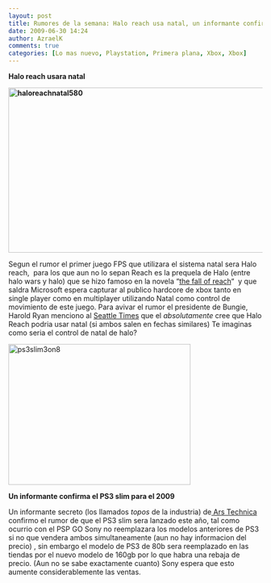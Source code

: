 ```yaml
---
layout: post
title: Rumores de la semana: Halo reach usa natal, un informante confirma PS3 slim este año!
date: 2009-06-30 14:24
author: AzraelK
comments: true
categories: [Lo mas nuevo, Playstation, Primera plana, Xbox, Xbox]
---
```

<p><strong>Halo reach usara natal </strong></p>
<p><strong><img title="haloreachnatal580" src="http://www.theultrageeks.com/ug3/../wordpress25/wp-content/themes/mimbo2.2/images/haloreachnatal580.jpg" alt="haloreachnatal580" width="580" height="327"><br />
</strong></p>
<p>Segun el rumor el primer juego FPS que utilizara el sistema natal sera Halo reach,  para los que aun no lo sepan Reach es la prequela de Halo (entre halo wars y halo) que se hizo famoso en la novela “<a href="http://en.wikipedia.org/wiki/Halo:_The_Fall_of_Reach">the fall of reach</a>“  y que saldra Microsoft espera capturar al publico hardcore de xbox tanto en single player como en multiplayer utilizando Natal como control de movimiento de este juego. Para avivar el rumor el presidente de Bungie, Harold Ryan menciono al <a href="http://seattletimes.nwsource.com/html/businesstechnology/2009395945_brier29.html">Seattle Times</a> que el <em>absolutamente </em>cree que Halo Reach podria usar natal (si ambos salen en fechas similares) Te imaginas como seria el control de natal de halo?</p>
<p><img title="ps3slim3on8" src="http://www.theultrageeks.com/ug3/../wordpress25/wp-content/themes/mimbo2.2/images/ps3slim3on8.jpg" alt="ps3slim3on8" width="361" height="279"></p>
<p><strong>Un informante confirma el PS3 slim para el 2009</strong></p>
<p>Un informante secreto (los llamados <em>topos </em>de la industria) de<a href="http://arstechnica.com/gaming/news/2009/06/mole-exclusive-ps3-360-price-drops-coming-this-fall.ars"> Ars Technica</a> confirmo el rumor de que el PS3 slim sera lanzado este año, tal como ocurrio con el PSP GO Sony no reemplazara los modelos anteriores de PS3 si no que vendera ambos simultaneamente (aun no hay informacion del precio) , sin embargo el modelo de PS3 de 80b sera reemplazado en las tiendas por el nuevo modelo de 160gb por lo que habra una rebaja de precio. (Aun no se sabe exactamente cuanto) Sony espera que esto aumente considerablemente las ventas.</p>
